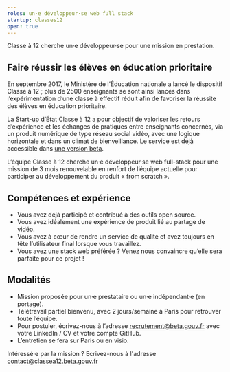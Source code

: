 ```yaml
---
roles: un·e développeur·se web full stack
startup: classes12
open: true
---
```

 
Classe à 12 cherche un·e développeur·se pour une mission en prestation. 

<!--more-->

## Faire réussir les élèves en éducation prioritaire 
En septembre 2017, le Ministère de l’Éducation nationale a lancé le dispositif Classe à 12 ; plus de 2500 enseignants se sont ainsi lancés dans l’expérimentation d’une classe à effectif réduit afin de favoriser la réussite des élèves en éducation prioritaire. 

La Start-up d’État Classe à 12 a pour objectif de valoriser les retours d’expérience et les échanges de pratiques entre enseignants concernés, via un produit numérique de type réseau social vidéo, avec une logique horizontale et dans un climat de bienveillance. Le service est déjà accessible dans [une version beta](http://site-1436014-7519-8367.strikingly.com/).
 
L’équipe Classe à 12 cherche un·e développeur·se web full-stack pour une mission de 3 mois renouvelable en renfort de l’équipe actuelle pour participer au développement du produit « from scratch ».

## Compétences et expérience

* Vous avez déjà participé et contribué à des outils open source.
* Vous avez idéalement une expérience de produit lié au partage de vidéo.
* Vous avez à cœur de rendre un service de qualité et avez toujours en tête l’utilisateur final lorsque vous travaillez.
* Vous avez une stack web préférée ? Venez nous convaincre qu’elle sera parfaite pour ce projet !

## Modalités
* Mission proposée pour un·e prestataire ou un·e indépendant·e (en portage).
* Télétravail partiel bienvenu, avec 2 jours/semaine à Paris pour retrouver toute l’équipe.
* Pour postuler, écrivez-nous à l’adresse recrutement@beta.gouv.fr avec votre LinkedIn / CV et votre compte GitHub. 
* L’entretien se fera sur Paris ou en visio.

Intéressé·e par la mission ? Ecrivez-nous à l'adresse contact@classea12.beta.gouv.fr 

